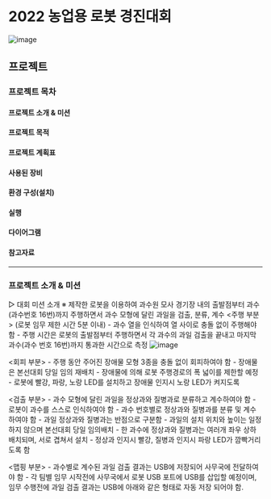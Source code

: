 # 2022 농업용 로봇 경진대회
![image](https://user-images.githubusercontent.com/89721794/209078494-b63b9448-6a2b-4558-afd9-8760186de155.png)


## 프로젝트

### 프로젝트 목차
#### 프로젝트 소개 & 미션
#### 프로젝트 목적
#### 프로젝트 계획표
#### 사용된 장비
#### 환경 구성(설치)
#### 실행
#### 다이어그램
#### 참고자료
---

### 프로젝트 소개 & 미션
▷ 대회 미션 소개
 ※ 제작한 로봇을 이용하여 과수원 모사 경기장 내의 출발점부터 과수(과수번호 16번)까지 주행하면서 과수 모형에 달린 과일을 검출, 분류, 계수
   <주행 부분> (로봇 임무 제한 시간 5분 이내)
     - 과수 열을 인식하여 열 사이로 충돌 없이 주행해야 함
     - 주행 시간은 로봇의 출발점부터 주행하면서 각 과수의 과일 검출을 끝내고 마지막 과수(과수 번호 16번)까지 통과한 시간으로 측정
![image](https://user-images.githubusercontent.com/89721794/209081987-ad0c63ed-7af1-4269-9a8f-106bc8340564.png)



   <회피 부분>
     - 주행 동안 주어진 장애물 모형 3종을 충돌 없이 회피하여야 함
     - 장애물은 본선대회 당일 임의 재배치
     - 장애물에 의해 로봇 주행경로의 폭 넓이를 제한할 예정
     - 로봇에 빨강, 파랑, 노랑 LED를 설치하고 장애물 인지시 노랑 LED가 켜지도록 


   <검출 부분>
     - 과수 모형에 달린 과일을 정상과와 질병과로 분류하고 계수하여야 함
     - 로봇이 과수를 스스로 인식하여야 함
     - 과수 번호별로 정상과와 질병과를 분류 및 계수하여야 함
     - 과일 정상과와 질병과는 반점으로 구분함
     - 과일의 설치 위치와 높이는 일정하지 않으며 본선대회 당일 임의배치
     - 한 과수에 정상과와 질병과는 여러개 좌우 상하 배치되며, 서로 겹쳐서 설치
     - 정상과 인지시 빨강, 질병과 인지시 파랑 LED가 깜빡거리도록 함

   <맵핑 부분>
     - 과수별로 계수된 과일 검출 결과는 USB에 저장되어 사무국에 전달하여야 함
     - 각 팀별 임무 시작전에 사무국에서 로봇 USB 포트에 USB를 삽입할 예정이며,      임무 수행전에 과일 검출 결과는 USB에 아래와 같은 형태로 자동 저장 되어야 함.


